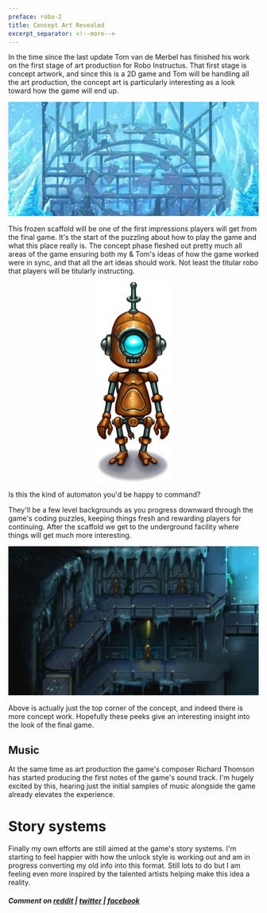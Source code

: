 ```yaml
---
preface: robo-2
title: Concept Art Revealed
excerpt_separator: <!--more-->
---
```

In the time since the last update Tom van de Merbel has finished his work on the first stage of art production for Robo Instructus. That first stage is concept artwork, and since this is a 2D game and Tom will be handling all the art production, the concept art is particularly interesting as a look toward how the game will end up.

![](/assets/2018-10-05/scaffold-concept.jpg "Brrrrrrrrrgh!")

 <!--more-->
This frozen scaffold will be one of the first impressions players will get from the final game. It's the start of the puzzling about how to play the game and what this place really is. The concept phase fleshed out pretty much all areas of the game ensuring both my & Tom's ideas of how the game worked were in sync, and that all the art ideas should work. Not least the titular robo that players will be titularly instructing.

<p align="center">
  <img align="center" src="/assets/2018-10-05/robo-concept.png" title="One eye will help explain why he keeps falling off the levels too..." />
</p>

Is this the kind of automaton you'd be happy to command?

They'll be a few level backgrounds as you progress downward through the game's coding puzzles, keeping things fresh and rewarding players for continuing. After the scaffold we get to the underground facility where things will get much more interesting.

![](/assets/2018-10-05/underground-concept-portion.jpg "Inside the facility")

Above is actually just the top corner of the concept, and indeed there is more concept work. Hopefully these peeks give an interesting insight into the look of the final game.

## Music
At the same time as art production the game's composer Richard Thomson has started producing the first notes of the game's sound track. I'm hugely excited by this, hearing just the initial samples of music alongside the game already elevates the experience.

# Story systems
Finally my own efforts are still aimed at the game's story systems. I'm starting to feel happier with how the unlock style is working out and am in progress converting my old info into this format. Still lots to do but I am feeling even more inspired by the talented artists helping make this idea a reality.

##### Comment on [reddit](https://www.reddit.com/r/devblogs/comments/9lo078/robo_instructus_concept_art_revealed/) | [twitter](https://twitter.com/bigabgames/status/1048252706807341056) | [facebook](https://www.facebook.com/bigabgames/posts/2099456196808423)
